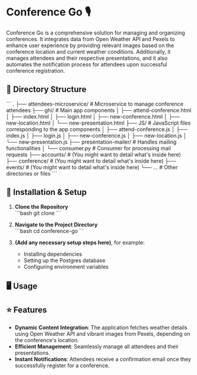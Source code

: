 # Conference Go 🎙️

Conference Go is a comprehensive solution for managing and organizing conferences. It integrates data from Open Weather API and Pexels to enhance user 
experience by providing relevant images based on the conference location and current weather conditions. 
Additionally, it manages attendees and their respective presentations, and it also automates the notification process for attendees upon successful conference registration.

## 📂 Directory Structure

\```
.
├── attendees-microservice/   # Microservice to manage conference attendees
├── ghi/                      # Main app components
│   ├── attend-conference.html
│   ├── index.html
│   ├── login.html
│   ├── new-conference.html
│   ├── new-location.html
│   └── new-presentation.html
├── JS/                       # JavaScript files corresponding to the app components
│   ├── attend-conference.js
│   ├── index.js
│   ├── login.js
│   ├── new-conference.js
│   ├── new-location.js
│   └── new-presentation.js
├── presentation-mailer/      # Handles mailing functionalities
│   └── consumer.py           # Consumer for processing mail requests
├── accounts/                 # (You might want to detail what's inside here)
├── conference/               # (You might want to detail what's inside here)
├── events/                   # (You might want to detail what's inside here)
└── ...                       # Other directories or files
\```

## 🔧 Installation & Setup

1. **Clone the Repository**  
   \```bash
   git clone <repository-url>
   \```

2. **Navigate to the Project Directory**  
   \```bash
   cd conference-go
   \```

3. **(Add any necessary setup steps here)**, for example:
   - Installing dependencies
   - Setting up the Postgres database
   - Configuring environment variables

## 🖥️ Usage


## ⭐ Features

- **Dynamic Content Integration**: The application fetches weather details using Open Weather API and vibrant images from Pexels, depending on the conference's location.
- **Efficient Management**: Seamlessly manage all attendees and their presentations.
- **Instant Notifications**: Attendees receive a confirmation email once they successfully register for a conference.




